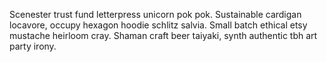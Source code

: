 Scenester trust fund letterpress unicorn pok pok. Sustainable cardigan locavore, occupy hexagon hoodie schlitz salvia. Small batch ethical etsy mustache heirloom cray. Shaman craft beer taiyaki, synth authentic tbh art party irony.